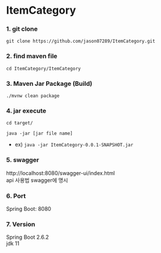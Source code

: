 # ItemCategory

### 1. git clone
`git clone https://github.com/jason07289/ItemCategory.git`

### 2. find maven file
`cd ItemCategory/ItemCategory`

### 3. Maven Jar Package (Build)

`./mvnw clean package`

### 4. jar execute

`cd target/`

`java -jar [jar file name]`
- ex) `java -jar ItemCategory-0.0.1-SNAPSHOT.jar`

### 5. swagger

http://localhost:8080/swagger-ui/index.html  <br>
api 사용법 swagger에 명시

### 6. Port

Spring Boot: 8080 <br>

### 7. Version

Spring Boot 2.6.2 <br>
jdk 11 <br>

